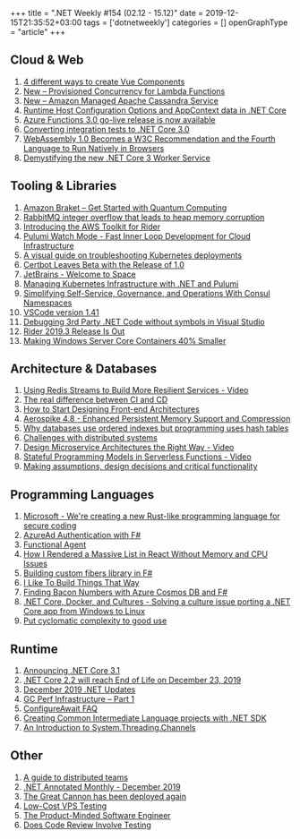 +++
title = ".NET Weekly #154 (02.12 - 15.12)"
date = 2019-12-15T21:35:52+03:00
tags = ['dotnetweekly']
categories = []
openGraphType = "article"
+++

## Cloud & Web

1. [4 different ways to create Vue Components](https://dev.to/lilotop/4-different-ways-to-create-vue-components-3nma)
1. [New – Provisioned Concurrency for Lambda Functions](https://aws.amazon.com/blogs/aws/new-provisioned-concurrency-for-lambda-functions/)
1. [New – Amazon Managed Apache Cassandra Service](https://aws.amazon.com/blogs/aws/new-amazon-managed-apache-cassandra-service-mcs/)
1. [Runtime Host Configuration Options and AppContext data in .NET Core](https://www.strathweb.com/2019/12/runtime-host-configuration-options-and-appcontext-data-in-net-core/)
1. [Azure Functions 3.0 go-live release is now available](https://azure.microsoft.com/en-us/updates/announcing-go-live-release-for-azure-functions-v3/)
1. [Converting integration tests to .NET Core 3.0](https://andrewlock.net/converting-integration-tests-to-net-core-3/)
1. [WebAssembly 1.0 Becomes a W3C Recommendation and the Fourth Language to Run Natively in Browsers](https://www.infoq.com/news/2019/12/webassembly-w3c-recommendation/)
1. [Demystifying the new .NET Core 3 Worker Service](https://devblogs.microsoft.com/premier-developer/demystifying-the-new-net-core-3-worker-service/)

<!--more-->

## Tooling & Libraries

1. [Amazon Braket – Get Started with Quantum Computing](https://aws.amazon.com/blogs/aws/amazon-braket-get-started-with-quantum-computing/)
1. [RabbitMQ integer overflow that leads to heap memory corruption](https://cve.mitre.org/cgi-bin/cvename.cgi?name=CVE-2019-18609)
1. [Introducing the AWS Toolkit for Rider](https://blog.jetbrains.com/dotnet/2019/12/02/introducing-the-aws-toolkit-for-rider/)
1. [Pulumi Watch Mode - Fast Inner Loop Development for Cloud Infrastructure](https://www.pulumi.com/blog/pulumi-watch-mode-fast-inner-loop-development-for-cloud-infrastructure/)
1. [A visual guide on troubleshooting Kubernetes deployments](https://learnk8s.io/troubleshooting-deployments)
1. [Certbot Leaves Beta with the Release of 1.0](https://www.eff.org/deeplinks/2019/12/certbot-leaves-beta-release-10)
1. [JetBrains - Welcome to Space](https://blog.jetbrains.com/blog/2019/12/05/welcome-to-space/)
1. [Managing Kubernetes Infrastructure with .NET and Pulumi](https://www.pulumi.com/blog/managing-kubernetes-infrastructure-with-dotnet-and-pulumi/)
1. [Simplifying Self-Service, Governance, and Operations With Consul Namespaces](https://www.hashicorp.com/blog/simplifying-self-service-governance-and-operations-with-consul-namespaces/)
1. [VSCode version 1.41](https://code.visualstudio.com/updates/v1_41)
1. [Debugging 3rd Party .NET Code without symbols in Visual Studio](https://michaelscodingspot.com/debug-3rd-party-code-dotnet/)
1. [Rider 2019.3 Release Is Out](https://blog.jetbrains.com/dotnet/2019/12/11/rider-2019-3/)
1. [Making Windows Server Core Containers 40% Smaller](https://techcommunity.microsoft.com/t5/Containers/Making-Windows-Server-Core-Containers-40-Smaller/ba-p/1058874)

## Architecture & Databases

1. [Using Redis Streams to Build More Resilient Services - Video](https://www.youtube.com/watch?v=2z0T5djeaKY)
1. [The real difference between CI and CD](https://fire.ci/blog/the-difference-between-ci-and-cd/)
1. [How to Start Designing Front-end Architectures](https://levelup.gitconnected.com/how-to-start-designing-front-end-architectures-b24ce7dcf606)
1. [Aerospike 4.8 - Enhanced Persistent Memory Support and Compression](https://www.aerospike.com/blog/aerospike-4-8-intel-pmem-support-b/)
1. [Why databases use ordered indexes but programming uses hash tables](https://www.evanjones.ca/ordered-vs-unordered-indexes.html)
1. [Challenges with distributed systems](https://aws.amazon.com/builders-library/challenges-with-distributed-systems/)
1. [Design Microservice Architectures the Right Way - Video](https://www.infoq.com/presentations/microservices-arch-infrastructure-cd/)
1. [Stateful Programming Models in Serverless Functions - Video](https://www.infoq.com/presentations/serverless-workflows-actors/)
1. [Making assumptions, design decisions and critical functionality](https://ayende.com/blog/189217-A/making-assumptions-design-decisions-and-critical-functionality)

## Programming Languages

1. [Microsoft - We're creating a new Rust-like programming language for secure coding](https://www.zdnet.com/article/microsoft-were-creating-a-new-rust-based-programming-language-for-secure-coding/)
1. [AzureAd Authentication with F#](https://juselius.github.io/posts/2019-12-03-fsharp-authentication-oid.html)
1. [Functional Agent](https://andrewcmeier.com/functional-agent)
1. [How I Rendered a Massive List in React Without Memory and CPU Issues](https://medium.com/better-programming/how-i-rendered-a-massive-list-in-react-without-memory-and-cpu-issues-7ac6fe6a697b)
1. [Building custom fibers library in F#](https://bartoszsypytkowski.com/building-custom-fibers-library-in-f/)
1. [I Like To Build Things That Way](https://yuanchuan.dev/2019/12/06/I-like-to-build-things-that-way.html)
1. [Finding Bacon Numbers with Azure Cosmos DB and F#](https://martinand.net/2019/12/10/finding-bacon-numbers-with-azure-cosmos-db-and-fsharp/)
1. [.NET Core, Docker, and Cultures - Solving a culture issue porting a .NET Core app from Windows to Linux](https://andrewlock.net/dotnet-core-docker-and-cultures-solving-culture-issues-porting-a-net-core-app-from-windows-to-linux/)
1. [Put cyclomatic complexity to good use](https://blog.ploeh.dk/2019/12/09/put-cyclomatic-complexity-to-good-use/)

## Runtime

1. [Announcing .NET Core 3.1](https://devblogs.microsoft.com/dotnet/announcing-net-core-3-1/)
1. [.NET Core 2.2 will reach End of Life on December 23, 2019](https://devblogs.microsoft.com/dotnet/net-core-2-2-will-reach-end-of-life-on-december-23-2019/)
1. [December 2019 .NET Updates](https://github.com/dotnet/announcements/issues/145)
1. [GC Perf Infrastructure – Part 1](https://devblogs.microsoft.com/dotnet/gc-perf-infrastructure-part-1/)
1. [ConfigureAwait FAQ](https://devblogs.microsoft.com/dotnet/configureawait-faq/)
1. [Creating Common Intermediate Language projects with .NET SDK](https://www.strathweb.com/2019/12/creating-common-intermediate-language-projects-with-net-sdk/)
1. [An Introduction to System.Threading.Channels](https://devblogs.microsoft.com/dotnet/an-introduction-to-system-threading-channels/)

## Other

1. [A guide to distributed teams](https://increment.com/teams/a-guide-to-distributed-teams/)
1. [.NET Annotated Monthly - December 2019](https://blog.jetbrains.com/dotnet/2019/12/04/net-annotated-monthly-december-2019/)
1. [The Great Cannon has been deployed again](https://cybersecurity.att.com/blogs/labs-research/the-great-cannon-has-been-deployed-again)
1. [Low-Cost VPS Testing](https://toys.lerdorf.com/low-cost-vps-testing)
1. [The Product-Minded Software Engineer](https://blog.pragmaticengineer.com/the-product-minded-engineer/)
1. [Does Code Review Involve Testing](https://www.yegor256.com/2019/12/03/testing-in-code-review.html)
